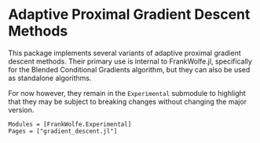 # Adaptive Proximal Gradient Descent Methods

This package implements several variants of adaptive proximal gradient descent methods.
Their primary use is internal to FrankWolfe.jl, specifically for the Blended Conditional Gradients algorithm, but they can also be used as standalone algorithms.

For now however, they remain in the `Experimental` submodule to highlight that they may be subject to breaking changes without changing the major version.

```@autodocs
Modules = [FrankWolfe.Experimental]
Pages = ["gradient_descent.jl"]
```
